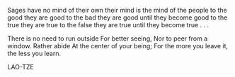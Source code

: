 Sages have no mind of their own 
their mind is the mind of the people 
to the good they are good 
to the bad they are good 
until they become good 
to the true they are true 
to the false they are true 
until they become true . . .





There is no need to run outside 
For better seeing, 
Nor to peer from a window. Rather abide 
At the center of your being; 
For the more you leave it, the less you learn. 
 

LAO-TZE